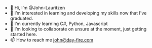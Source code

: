 - 👋 Hi, I’m @John-Lauritzen
- 👀 I’m interested in learning and developing my skills now that I've graduated.
- 🌱 I’m currently learning C#, Python, Javascript
- 💞️ I’m looking to collaborate on unsure at the moment, just getting started here.
- 📫 How to reach me john@day-fire.com

<!---
John-Lauritzen/John-Lauritzen is a ✨ special ✨ repository because its `README.md` (this file) appears on your GitHub profile.
You can click the Preview link to take a look at your changes.
--->

